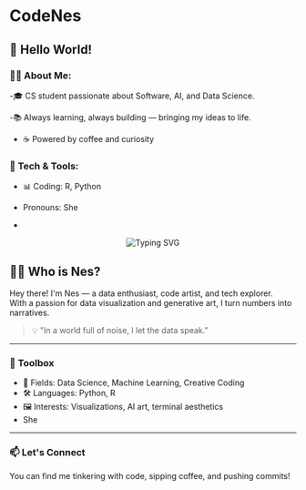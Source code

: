 # CodeNes

## 👋 Hello World!
### 🙋‍♀️ About Me:
-🎓 CS student passionate about Software, AI, and Data Science.

-📚 Always learning, always building — bringing my ideas to life.

- ☕ Powered by coffee and curiosity
  

### 🔧 Tech & Tools:
- 📊 Coding: R, Python  
- Pronouns: She

- <!-- Geniş terminal havası: siyah zemin, yeşil yazı, esprili satırlar -->
<p align="center">
  <img src="https://readme-typing-svg.demolab.com?font=Fira+Code&size=28&duration=3000&pause=1000&color=00FF00&background=000000&center=true&vCenter=true&width=1000&height=150&lines=Hello%2C+Git+Universe!;I+am+Nes+%F0%9F%92%BB;Code%2C+Visualize%2C+Repeat.;Welcome+to+my+terminal+playground." alt="Typing SVG" />
</p>

## 👩‍💻 Who is Nes?

Hey there! I'm Nes — a data enthusiast, code artist, and tech explorer.  
With a passion for data visualization and generative art, I turn numbers into narratives.

> 💡 "In a world full of noise, I let the data speak."

---

### 🔧 Toolbox
- 🧠 Fields: Data Science, Machine Learning, Creative Coding  
- 🛠️ Languages: Python, R  
- 🖼️ Interests: Visualizations, AI art, terminal aesthetics  
- She

---

### 📫 Let's Connect
You can find me tinkering with code, sipping coffee, and pushing commits!
